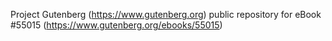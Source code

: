 Project Gutenberg (https://www.gutenberg.org) public repository for
eBook #55015 (https://www.gutenberg.org/ebooks/55015)
